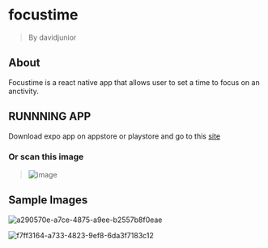 # focustime
> By davidjunior
## About

Focustime is a react native  app that allows user to set a time to focus on an anctivity.

## RUNNNING APP

Download expo app on appstore or playstore and go to this [site](exp://exp.host/@davidjunior/snack-83581373-4d64-4f84-8f4c-b5ac2715d792?release-channel=default)

### Or scan this image

> ![image](https://user-images.githubusercontent.com/36107616/156664059-1ca62f8f-4cd0-4da2-ba34-f2a7d5f9b08d.png)

## Sample Images

![a290570e-a7ce-4875-a9ee-b2557b8f0eae](https://user-images.githubusercontent.com/36107616/156665847-e710f799-d8fd-46c5-ae38-9edbb55edc81.jpg)


![f7ff3164-a733-4823-9ef8-6da3f7183c12](https://user-images.githubusercontent.com/36107616/156665777-5ebed5c2-945f-44b5-86fd-2ea842ba2e19.jpg)
